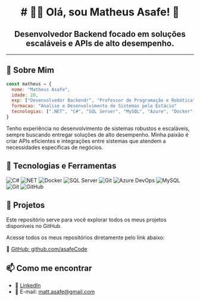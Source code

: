 <div align='center'> <h1># 👨‍💻 Olá, sou Matheus Asafe! 🚀</h1>

## Desenvolvedor Backend focado em soluções escaláveis e APIs de alto desempenho. 

---
</div>


🚨 Sobre Mim
---
```javascript
const matheus = {
  nome: "Matheus Asafe",
  idade: 20,
  exp: ["Desenvolvedor Backendr", "Professor de Programação e Robótica"],
  formacao: "Analise e Desenvolvimento de Sistemas pela Estácio"
  tecnologias: [".NET", "C#", "SQL Server", "MySQL", "Azure", "Docker", "AWS", "CI/CD", "Mensagerias", "Testes de Integração"]
}
```
Tenho experiência no desenvolvimento de sistemas robustos e escaláveis, sempre buscando entregar soluções de alto desempenho. Minha paixão é criar APIs eficientes e integrações entre sistemas que atendem a necessidades específicas de negócios.

🚀 Tecnologias e Ferramentas
---

![C#](https://img.shields.io/badge/-C%23-239120?style=flat-square&logo=c-sharp&logoColor=white)
![NET](https://img.shields.io/badge/-NET-5C2D91?style=flat-square&logo=.net&logoColor=white)
![Docker](https://img.shields.io/badge/-Docker-2496ED?style=flat-square&logo=docker&logoColor=white)
![SQL Server](https://img.shields.io/badge/-SQL%20Server-CC2927?style=flat-square&logo=microsoft-sql-server&logoColor=white)
![Git](https://img.shields.io/badge/-Git-F05032?style=flat-square&logo=git&logoColor=white)
![Azure DevOps](https://img.shields.io/badge/-Azure%20DevOps-0085B6?style=flat-square&logo=azuredevops&logoColor=white)
![MySQL](https://img.shields.io/badge/-MySQL-blue?style=flat-square&logo=mysql&logoColor=white)
![Git](https://img.shields.io/badge/-Git-red?style=flat-square&logo=git&logoColor=white)
![GitHub](https://img.shields.io/badge/-GitHub-black?style=flat-square&logo=github&logoColor=white)



🚀 Projetos
---
Este repositório serve para você explorar todos os meus projetos disponíveis no GitHub. 

Acesse todos os meus repositórios diretamente pelo link abaixo:

🔗 [GitHub: github.com/asafeCode](https://github.com/asafeCode)

📫 Como me encontrar
---
 - 🔗 [LinkedIn](https://www.linkedin.com/in/matheus-asafe)
 - 📧 E-mail: matt.asafe@gmail.com


